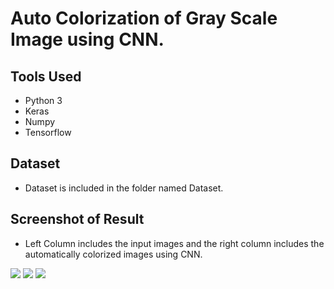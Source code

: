 # Auto Colorization of Gray Scale Image using CNN.

## Tools Used
* Python 3
* Keras
* Numpy
* Tensorflow

## Dataset
* Dataset is included in the folder named Dataset.

## Screenshot of Result
* Left Column includes the input images and the right column includes the automatically colorized images using CNN.
<img src = 'Screenshots/1.png'>
<img src = 'Screenshots/2.png'>
<img src = 'Screenshots/3.png'>

